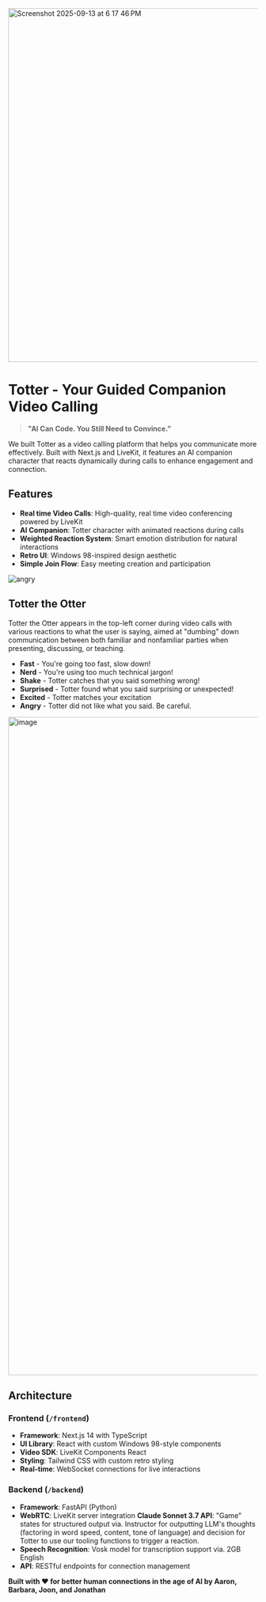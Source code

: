 

<img width="1470" height="715" alt="Screenshot 2025-09-13 at 6 17 46 PM" src="https://github.com/user-attachments/assets/16788509-5ed4-44b8-aa40-cf1edbbd3039" />

# Totter - Your Guided Companion Video Calling

> **"AI Can Code. You Still Need to Convince."**

We built Totter as a video calling platform that helps you communicate more effectively. Built with Next.js and LiveKit, it features an AI companion character that reacts dynamically during calls to enhance engagement and connection.

## Features
- **Real time Video Calls**: High-quality, real time video conferencing powered by LiveKit
- **AI Companion**: Totter character with animated reactions during calls
- **Weighted Reaction System**: Smart emotion distribution for natural interactions
- **Retro UI**: Windows 98-inspired design aesthetic
- **Simple Join Flow**: Easy meeting creation and participation

![angry](https://github.com/user-attachments/assets/77afc1bf-aeee-43eb-88df-4048a97ebc55)

## Totter the Otter

Totter the Otter appears in the top-left corner during video calls with various reactions to what the user is saying, aimed at "dumbing" down communication between both familiar and nonfamiliar parties when presenting, discussing, or teaching.
- **Fast** - You're going too fast, slow down!
- **Nerd** - You're using too much technical jargon!
- **Shake** - Totter catches that you said something wrong!
- **Surprised** - Totter found what you said surprising or unexpected!
- **Excited** - Totter matches your excitation
- **Angry** - Totter did not like what you said. Be careful.

<img width="2940" height="1330" alt="image" src="https://github.com/user-attachments/assets/a1670bde-a90b-4639-8451-f836c090c454" />


## Architecture

### Frontend (`/frontend`)
- **Framework**: Next.js 14 with TypeScript
- **UI Library**: React with custom Windows 98-style components
- **Video SDK**: LiveKit Components React
- **Styling**: Tailwind CSS with custom retro styling
- **Real-time**: WebSocket connections for live interactions

### Backend (`/backend`)
- **Framework**: FastAPI (Python)
- **WebRTC**: LiveKit server integration
  **Claude Sonnet 3.7 API**: "Game" states for structured output via. Instructor for outputting LLM's thoughts (factoring in word speed, content, tone of language) and decision for Totter to use our tooling functions to trigger a reaction.
- **Speech Recognition**: Vosk model for transcription support via. 2GB English 
- **API**: RESTful endpoints for connection management

**Built with ❤️ for better human connections in the age of AI by Aaron, Barbara, Joon, and Jonathan**
